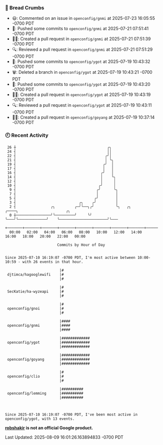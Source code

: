 ### 🍞 Bread Crumbs

 * 😃: Commented on an issue in `openconfig/gnmi` at 2025-07-23 16:05:55 -0700 PDT
 * 🚢: Pushed some commits to `openconfig/gnmi` at 2025-07-21 07:51:41 -0700 PDT
 * ✍🏼: Created a pull request in `openconfig/gnmi` at 2025-07-21 07:51:39 -0700 PDT
 * 🔍: Reviewed a pull request in  `openconfig/gnmi` at 2025-07-21 07:51:29 -0700 PDT
 * 🚢: Pushed some commits to `openconfig/ygot` at 2025-07-19 10:43:32 -0700 PDT
 * 🗑: Deleted a branch in `openconfig/ygot` at 2025-07-19 10:43:21 -0700 PDT
 * 🚢: Pushed some commits to `openconfig/ygot` at 2025-07-19 10:43:20 -0700 PDT
 * ✍🏼: Created a pull request in `openconfig/ygot` at 2025-07-19 10:43:19 -0700 PDT
 * 🔍: Reviewed a pull request in  `openconfig/ygot` at 2025-07-19 10:43:11 -0700 PDT
 * ✍🏼: Created a pull request in `openconfig/goyang` at 2025-07-19 10:37:14 -0700 PDT

### 🕘 Recent Activity
```
 26 ┼                                          ╭╮
 24 ┤                                          ││
 22 ┤                                         ╭╯│
 21 ┤                                         │ ╰╮
 19 ┤                                        ╭╯  │
 17 ┤                                        │   │
 16 ┤                                       ╭╯   │
 14 ┤                                       │    ╰╮
 12 ┤                                       │     │
 10 ┤                                      ╭╯     │
  9 ┤                                     ╭╯      ╰╮
  7 ┤                                     │        │
  5 ┤                                    ╭╯        │
  3 ┤                             ╭╮    ╭╯         │
  2 ┤                ╭╮         ╭─╯╰──╮╭╯          ╰╮   ╭╮             ╭────╮                      ╭╮
  0 ┼────────────────╯╰─────────╯     ╰╯            ╰───╯╰─────────────╯    ╰──────────────────────╯╰───
    +───────+───────+───────+───────+───────+───────+───────+───────+───────+───────+───────+───────+────
  00:00   02:00   04:00   06:00   08:00   10:00   12:00   14:00   16:00   18:00   20:00   22:00   00:00   

						Commits by Hour of Day


Since 2025-07-10 16:19:07 -0700 PDT, I'm most active between 10:00-10:59 - with 26 events in that hour.

```



```
                         |#
 djtimca/hagooglewifi    |#
                         |#

                         |#
 SecKatie/ha-wyzeapi     |#
                         |#

                         |#
 openconfig/gnoi         |#
                         |#

                         |####
 openconfig/gnmi         |####
                         |####

                         |#############
 openconfig/ygot         |#############
                         |#############

                         |#############
 openconfig/goyang       |#############
                         |#############

                         |#
 openconfig/clio         |#
                         |#

                         |##########
 openconfig/lemming      |##########
                         |##########



Since 2025-07-10 16:19:07 -0700 PDT, I've been most active in openconfig/ygot, with 13 events.

```
**[robshakir](mailto:robjs@google.com) is not an official Google product.**  


Last Updated: 2025-08-09 16:01:26.163894833 -0700 PDT
